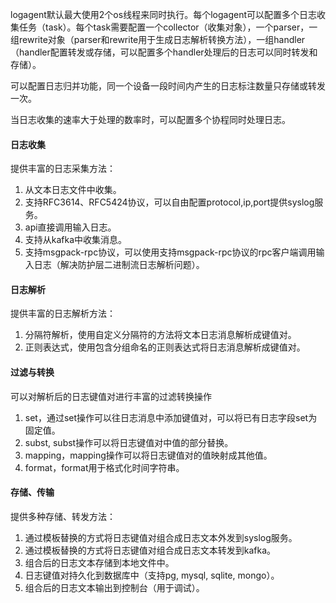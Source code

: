 logagent默认最大使用2个os线程来同时执行。每个logagent可以配置多个日志收集任务（task）。每个task需要配置一个collector（收集对象），一个parser，一组rewrite对象（parser和rewrite用于生成日志解析转换方法），一组handler（handler配置转发或存储，可以配置多个handler处理后的日志可以同时转发和存储）。

可以配置日志归并功能，同一个设备一段时间内产生的日志标注数量只存储或转发一次。

当日志收集的速率大于处理的数率时，可以配置多个协程同时处理日志。

#### 日志收集

提供丰富的日志采集方法：

1. 从文本日志文件中收集。
2. 支持RFC3614、RFC5424协议，可以自由配置protocol,ip,port提供syslog服务。
3. api直接调用输入日志。
4. 支持从kafka中收集消息。
5. 支持msgpack-rpc协议，可以使用支持msgpack-rpc协议的rpc客户端调用输入日志（解决防护层二进制流日志解析问题）。

#### 日志解析

提供丰富的日志解析方法：

1. 分隔符解析，使用自定义分隔符的方法将文本日志消息解析成键值对。
2. 正则表达式，使用包含分组命名的正则表达式将日志消息解析成键值对。

#### 过滤与转换

可以对解析后的日志键值对进行丰富的过滤转换操作

1. set，通过set操作可以往日志消息中添加键值对，可以将已有日志字段set为固定值。
2. subst, subst操作可以将日志键值对中值的部分替换。
3. mapping，mapping操作可以将日志键值对的值映射成其他值。
4. format，format用于格式化时间字符串。

#### 存储、传输

提供多种存储、转发方法：

1. 通过模板替换的方式将日志键值对组合成日志文本外发到syslog服务。
2. 通过模板替换的方式将日志键值对组合成日志文本转发到kafka。
3. 组合后的日志文本存储到本地文件中。
4. 日志键值对持久化到数据库中（支持pg, mysql, sqlite, mongo）。
5. 组合后的日志文本输出到控制台（用于调试）。
